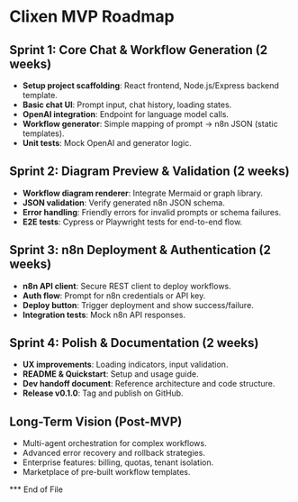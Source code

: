 # Clixen MVP Roadmap

## Sprint 1: Core Chat & Workflow Generation (2 weeks)
- **Setup project scaffolding**: React frontend, Node.js/Express backend template.
- **Basic chat UI**: Prompt input, chat history, loading states.
- **OpenAI integration**: Endpoint for language model calls.
- **Workflow generator**: Simple mapping of prompt → n8n JSON (static templates).
- **Unit tests**: Mock OpenAI and generator logic.

## Sprint 2: Diagram Preview & Validation (2 weeks)
- **Workflow diagram renderer**: Integrate Mermaid or graph library.
- **JSON validation**: Verify generated n8n JSON schema.
- **Error handling**: Friendly errors for invalid prompts or schema failures.
- **E2E tests**: Cypress or Playwright tests for end-to-end flow.

## Sprint 3: n8n Deployment & Authentication (2 weeks)
- **n8n API client**: Secure REST client to deploy workflows.
- **Auth flow**: Prompt for n8n credentials or API key.
- **Deploy button**: Trigger deployment and show success/failure.
- **Integration tests**: Mock n8n API responses.

## Sprint 4: Polish & Documentation (2 weeks)
- **UX improvements**: Loading indicators, input validation.
- **README & Quickstart**: Setup and usage guide.
- **Dev handoff document**: Reference architecture and code structure.
- **Release v0.1.0**: Tag and publish on GitHub.

## Long-Term Vision (Post-MVP)
- Multi-agent orchestration for complex workflows.
- Advanced error recovery and rollback strategies.
- Enterprise features: billing, quotas, tenant isolation.
- Marketplace of pre-built workflow templates.

*** End of File
